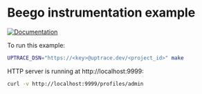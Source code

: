 # Beego instrumentation example

[![Documentation](https://img.shields.io/badge/uptrace-documentation-informational)](https://docs.uptrace.dev/go/opentelemetry-beego/)

To run this example:

```bash
UPTRACE_DSN="https://<key>@uptrace.dev/<project_id>" make
```

HTTP server is running at http://localhost:9999:

```bash
curl -v http://localhost:9999/profiles/admin
```
